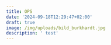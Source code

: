 ```yaml
---
title: OPS
date: '2024-09-18T12:29:47+02:00'
draft: true
image: /img/uploads/bild_burkhardt.jpg
description: ' test'
---
```


